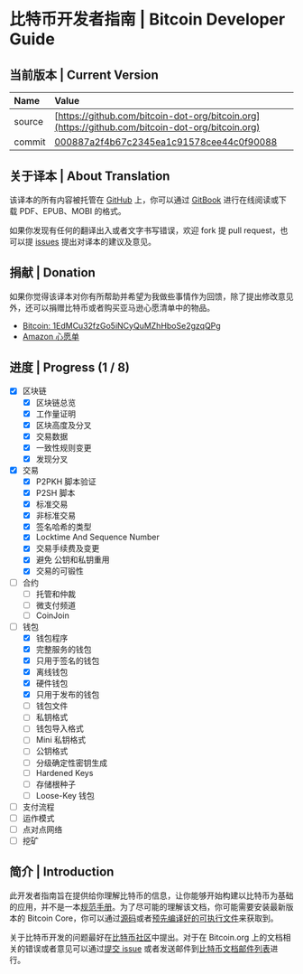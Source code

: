 # 比特币开发者指南 \| Bitcoin Developer Guide

## 当前版本 \| Current Version

| Name | Value |
| :--- | :--- |
| source | [https://github.com/bitcoin-dot-org/bitcoin.org](https://github.com/bitcoin-dot-org/bitcoin.org) |
| commit | [000887a2f4b67c2345ea1c91578cee44c0f90088](https://github.com/bitcoin-dot-org/bitcoin.org/commit/000887a2f4b67c2345ea1c91578cee44c0f90088) |

## 关于译本 \| About Translation

该译本的所有内容被托管在 [GitHub](https://github.com/0dayZh/bitcoin_developer_guide) 上，你可以通过 [GitBook](https://www.gitbook.com/book/0dayzh/bitcoin_developer_guide) 进行在线阅读或下载 PDF、EPUB、MOBI 的格式。

如果你发现有任何的翻译出入或者文字书写错误，欢迎 fork 提 pull request，也可以提 [issues](https://github.com/0dayZh/bitcoin_developer_guide/issues) 提出对译本的建议及意见。

## 捐献 \| Donation

如果你觉得该译本对你有所帮助并希望为我做些事情作为回馈，除了提出修改意见外，还可以捐赠比特币或者购买亚马逊心愿清单中的物品。

* [Bitcoin: 1EdMCu32fzGo5iNCyQuMZhHboSe2gzqQPg](bitcoin:1EdMCu32fzGo5iNCyQuMZhHboSe2gzqQPg)
* [Amazon 心愿单](http://www.amazon.cn/registry/wishlist/QBFPXWCWVD4N)

## 进度 \| Progress \(1 / 8\)

* [x] 区块链
  * [x] 区块链总览
  * [x] 工作量证明
  * [x] 区块高度及分叉
  * [x] 交易数据
  * [x] 一致性规则变更
  * [x] 发现分叉
* [x] 交易
  * [x] P2PKH 脚本验证
  * [x] P2SH 脚本
  * [x] 标准交易
  * [x] 非标准交易
  * [x] 签名哈希的类型
  * [x] Locktime And Sequence Number
  * [x] 交易手续费及变更
  * [x] 避免 公钥和私钥重用
  * [x] 交易的可锻性
* [ ] 合约
  * [ ] 托管和仲裁
  * [ ] 微支付频道
  * [ ] CoinJoin
* [ ] 钱包
  * [x] 钱包程序
  * [x] 完整服务的钱包
  * [x] 只用于签名的钱包
  * [x] 离线钱包
  * [x] 硬件钱包
  * [x] 只用于发布的钱包
  * [ ] 钱包文件
  * [ ] 私钥格式
  * [ ] 钱包导入格式
  * [ ] Mini 私钥格式
  * [ ] 公钥格式
  * [ ] 分级确定性密钥生成
  * [ ] Hardened Keys
  * [ ] 存储根种子
  * [ ] Loose-Key 钱包
* [ ] 支付流程
* [ ] 运作模式
* [ ] 点对点网络
* [ ] 挖矿

## 简介 \| Introduction

此开发者指南旨在提供给你理解比特币的信息，让你能够开始构建以比特币为基础的应用，并不是一本[规范手册](https://bitcoin.org/en/developer-reference#not-a-specification)。为了尽可能的理解该文档，你可能需要安装最新版本的 Bitcoin Core，你可以通过[源码](https://github.com/bitcoin/bitcoin)或者[预先编译好的可执行文件](https://bitcoin.org/en/download)来获取到。

关于比特币开发的问题最好在[比特币社区](https://bitcoin.org/en/development#devcommunities)中提出。对于在 Bitcoin.org 上的文档相关的错误或者意见可以通过[提交 issue](https://github.com/bitcoin-dot-org/bitcoin.org/issues) 或者发送邮件到[比特币文档邮件列表](https://groups.google.com/forum/#!forum/bitcoin-documentation)进行。


